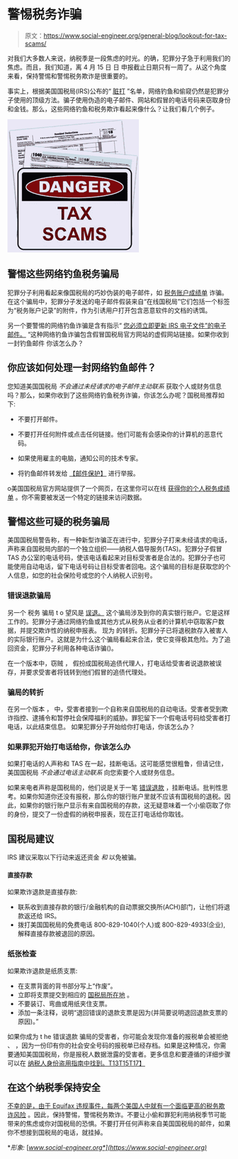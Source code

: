 # 警惕税务诈骗

> 原文：<https://www.social-engineer.org/general-blog/lookout-for-tax-scams/>

对我们大多数人来说，纳税季是一段焦虑的时光。的确，犯罪分子急于利用我们的焦虑。而且，我们知道，离 4 月 15 日 日 申报截止日期只有一周了。从这个角度来看，保持警惕和警惕税务欺诈是很重要的。

事实上，根据美国国税局(IRS)公布的“ [脏打](https://www.irs.gov/newsroom/irs-kicks-off-annual-list-of-most-prevalent-tax-scams-agency-warns-taxpayers-of-pervasive-phishing-schemes-in-its-dirty-dozen-campaign) ”名单，网络钓鱼和偷窥仍然是犯罪分子使用的顶级方法。骗子使用伪造的电子邮件、网站和假冒的电话号码来窃取身份和金钱。那么，这些网络钓鱼和税务欺诈看起来像什么？让我们看几个例子。

![Lookout for Tax Scams](img/84944b8fd428c191a7d29ab9656d6a8d.png)

## **警惕这些网络钓鱼税务骗局**

犯罪分子利用看起来像国税局的巧妙伪装的电子邮件，如 [税务账户成绩单](https://www.irs.gov/newsroom/irs-warns-of-tax-transcript-email-scam-dangers-to-business-networks) 诈骗。在这个骗局中，犯罪分子发送的电子邮件假装来自“在线国税局”它们包括一个标签为“税务账户记录”的附件，作为引诱用户打开包含恶意软件的文档的诱饵。

另一个要警惕的网络钓鱼诈骗是含有指示“ [您必须立即更新 IRS 电子文件”的电子邮件。](https://www.irs.gov/newsroom/tax-scams-consumer-alerts) “这种网络钓鱼诈骗包含假冒国税局官方网站的虚假网站链接。如果你收到 一封钓鱼邮件 你该怎么办？

## 你应该如何处理一封网络钓鱼邮件？

您知道美国国税局 *不会通过未经请求的电子邮件主动联系* 获取个人或财务信息吗？那么，如果你收到了这些网络钓鱼税务诈骗，你该怎么办呢？国税局推荐如下:

*   不要打开邮件。
*   不要打开任何附件或点击任何链接。他们可能有会感染你的计算机的恶意代码。
*   如果使用雇主的电脑，通知公司的技术专家。

*   将钓鱼邮件转发给 [【邮件保护】](/cdn-cgi/l/email-protection#710119180219181f16311803025f161e07) 进行举报。

o美国国税局官方网站提供了一个网页，在这里你可以在线 [获得你的个人税务成绩单](https://www.irs.gov/individuals/get-transcript) 。你不需要被发送一个特定的链接来访问数据。

## **警惕这些可疑的税务骗局**

美国国税局警告称，有一种新型诈骗[](https://www.irs.gov/newsroom/irs-warns-of-new-phone-scam-using-taxpayer-advocate-service-numbers)正在进行中，犯罪分子打来未经请求的电话，声称来自国税局内部的一个独立组织——纳税人倡导服务(TAS)。犯罪分子假冒 TAS 办公室的电话号码，使该电话看起来对目标受害者是合法的。犯罪分子也可能使用自动电话，留下电话号码让目标受害者回电。这个骗局的目标是获取您的个人信息，如您的社会保险号或您的个人纳税人识别号。

### **错误退款骗局**

另一个 税务 骗局 t o 望风是 [误退。](https://www.irs.gov/newsroom/scam-alert-irs-urges-taxpayers-to-watch-out-for-erroneous-refunds-beware-of-fake-calls-to-return-money-to-a-collection-agency) 这个骗局涉及到你的真实银行账户。它是这样工作的。犯罪分子通过网络钓鱼或其他方式从税务从业者的计算机中窃取客户数据，并提交欺诈性的纳税申报表。 现为 的转折。犯罪分子已将退税款存入被害人的实际银行账户。这就是为什么这个骗局看起来合法，使它变得极其危险。为了追回资金，犯罪分子利用各种电话诈骗([](https://www.social-engineer.org/framework/attack-vectors/vishing/))。

在一个版本中，窃贼 ， 假扮成国税局追债代理人，打电话给受害者说退款被误存，并要求受害者将钱转到他们假冒的追债代理处。

### **骗局的转折**

在另一个版本 ， 中，受害者接到一个自称来自国税局的自动电话。受害者受到欺诈指控、逮捕令和暂停社会保障福利的威胁。罪犯留下一个假电话号码给受害者打电话，以此结束信息。 如果犯罪分子开始给你打电话，你该怎么办？

### **如果罪犯开始打电话给你，你该怎么办**

如果打电话的人声称和 TAS 在一起，挂断电话。这可能感觉很粗鲁，但请记住，美国国税局 *不会通过电话主动联系* 向您索要个人或财务信息。

如果来电者声称是国税局的，他们说是关于一笔 [错误退款](https://www.irs.gov/newsroom/scam-alert-irs-urges-taxpayers-to-watch-out-for-erroneous-refunds-beware-of-fake-calls-to-return-money-to-a-collection-agency) ，挂断电话。批判性思考。如果你知道你还没有报税，那么你的银行账户里就不应该有国税局的退税。因此，如果你的银行账户显示有来自国税局的存款，这无疑意味着一个小偷窃取了你的身份，提交了一份虚假的纳税申报表，现在正打电话给你取钱。

## **国税局建议**

IRS 建议采取以下行动来返还资金 *和* 以免被骗。

#### **直接存款**

如果欺诈退款是直接存款:

*   联系收到直接存款的银行/金融机构的自动票据交换所(ACH)部门，让他们将退款返还给 IRS。
*   拨打美国国税局的免费电话 800-829-1040(个人)或 800-829-4933(企业),解释直接存款被退回的原因。

### **纸张检查**

如果欺诈退款是纸质支票:

*   在支票背面的背书部分写上“作废”。
*   立即将支票提交到相应的 [国税局所在地](https://www.irs.gov/newsroom/scam-alert-irs-urges-taxpayers-to-watch-out-for-erroneous-refunds-beware-of-fake-calls-to-return-money-to-a-collection-agency) 。
*   不要装订、弯曲或用纸夹住支票。
*   添加一条注释，说明“退回错误的退款支票是因为(并简要说明退回退款支票的原因)。”

如果你成为 t he 错误退款 骗局的受害者，你可能会发现你准备的报税单会被拒绝 、 ，因为一份印有你的社会安全号码的报税单已经存档。如果是这种情况，你需要通知美国国税局，你是报税人数据泄露的受害者。更多信息和要遵循的详细步骤可以在 [纳税人身份盗用指南中找到。T13T15T17】](https://www.irs.gov/newsroom/taxpayer-guide-to-identity-theft)

## **在这个纳税季保持安全**

[不幸的是，由于 Equifax 违规事件，每两个美国人中就有一个面临更高的税务欺诈风险](https://www.social-engineer.com/stay-safe-tax-season-equifax/) 。因此，保持警惕，警惕税务欺诈。不要让小偷和罪犯利用纳税季节可能带来的焦虑或你对国税局的恐惧。不要打开任何声称来自美国国税局的邮件，如果你不想接到国税局的电话，就挂掉。

 **形象:*  [*www.social-engineer.org*](https://www.social-engineer.org)*